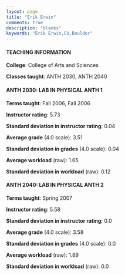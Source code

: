 ```yaml
---
layout: page
title: "Erik Erwin" 
comments: true
description: "blanks"
keywords: "Erik Erwin,CU,Boulder"
---
```

<head>
<script src="https://ajax.googleapis.com/ajax/libs/jquery/2.1.3/jquery.min.js"></script>
<script src="https://dl.dropboxusercontent.com/s/pc42nxpaw1ea4o9/highcharts.js?dl=0"></script>
<!-- <script src="../assets/js/highcharts.js"></script> -->
<style type="text/css">@font-face {
	font-family: "Bebas Neue";
	src: url(https://www.filehosting.org/file/details/544349/BebasNeue Regular.otf) format("opentype");
	}
	h1.Bebas { 
		font-family: "Bebas Neue", Verdana, Tahoma;
	}
</style>
</head>
	   
#### TEACHING INFORMATION

**College**: College of Arts and Sciences

**Classes taught**: ANTH 2030, ANTH 2040

#### ANTH 2030: LAB IN PHYSICAL ANTH 1

**Terms taught**: Fall 2006, Fall 2006

**Instructor rating**: 5.73

**Standard deviation in instructor rating**: 0.04

**Average grade** (4.0 scale): 3.51

**Standard deviation in grades** (4.0 scale): 0.04

**Average workload** (raw): 1.65

**Standard deviation in workload** (raw): 0.12

#### ANTH 2040: LAB IN PHYSICAL ANTH 2

**Terms taught**: Spring 2007

**Instructor rating**: 5.58

**Standard deviation in instructor rating**: 0.0

**Average grade** (4.0 scale): 3.58

**Standard deviation in grades** (4.0 scale): 0.0

**Average workload** (raw): 1.89

**Standard deviation in workload** (raw): 0.0

